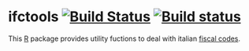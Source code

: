 ifctools [![Build Status](https://travis-ci.org/lbraglia/ifctools.svg)](https://travis-ci.org/lbraglia/ifctools) [![Build status](https://ci.appveyor.com/api/projects/status/reyqnq9eqhcrtj96)](https://ci.appveyor.com/project/lbraglia/ifctools)
========

This [R](http://www.r-project.org/) package provides utility
fuctions to deal with italian [fiscal codes](http://en.wikipedia.org/wiki/Italian_fiscal_code_card).
